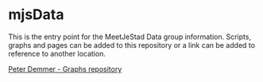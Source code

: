 # mjsData

This is the entry point for the MeetJeStad Data group information. Scripts, graphs and pages can be added to this repository or a link can be added to reference to another location.


[Peter Demmer - Graphs repository](https://github.com/PeterDemmer/meetjestad/tree/master/graphs)


